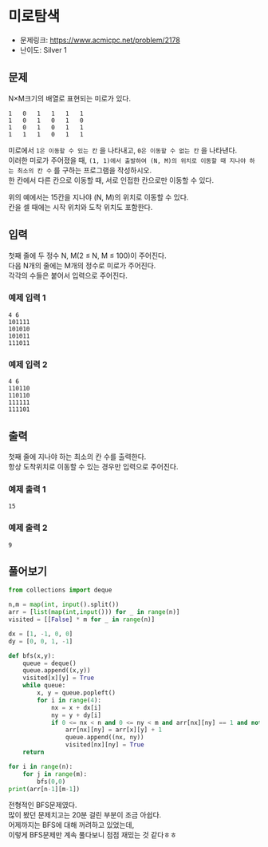 # 미로탐색

- 문제링크: https://www.acmicpc.net/problem/2178
- 난이도: Silver 1

## 문제

N×M크기의 배열로 표현되는 미로가 있다.

```
1	0	1	1	1	1
1	0	1	0	1	0
1	0	1	0	1	1
1	1	1	0	1	1
```

미로에서 `1은 이동할 수 있는 칸` 을 나타내고, `0은 이동할 수 없는 칸` 을 나타낸다.  
이러한 미로가 주어졌을 때, `(1, 1)에서 출발하여 (N, M)의 위치로 이동할 때 지나야 하는 최소의 칸 수` 를 구하는 프로그램을 작성하시오.  
한 칸에서 다른 칸으로 이동할 때, 서로 인접한 칸으로만 이동할 수 있다.  
  
위의 예에서는 15칸을 지나야 (N, M)의 위치로 이동할 수 있다.  
칸을 셀 때에는 시작 위치와 도착 위치도 포함한다.  

## 입력

첫째 줄에 두 정수 N, M(2 ≤ N, M ≤ 100)이 주어진다.  
다음 N개의 줄에는 M개의 정수로 미로가 주어진다.   
각각의 수들은 붙어서 입력으로 주어진다.  

### 예제 입력 1 

```
4 6
101111
101010
101011
111011
```

### 예제 입력 2 

```
4 6
110110
110110
111111
111101
```

## 출력

첫째 줄에 지나야 하는 최소의 칸 수를 출력한다.  
항상 도착위치로 이동할 수 있는 경우만 입력으로 주어진다.  

### 예제 출력 1 

```
15
```

### 예제 출력 2 

```
9
```

## 풀어보기 

```python
from collections import deque

n,m = map(int, input().split())
arr = [list(map(int,input())) for _ in range(n)]
visited = [[False] * m for _ in range(n)]

dx = [1, -1, 0, 0]
dy = [0, 0, 1, -1]

def bfs(x,y):
    queue = deque()
    queue.append((x,y))
    visited[x][y] = True
    while queue:
        x, y = queue.popleft()
        for i in range(4):
            nx = x + dx[i]
            ny = y + dy[i]
            if 0 <= nx < n and 0 <= ny < m and arr[nx][ny] == 1 and not visited[nx][ny]:
                arr[nx][ny] = arr[x][y] + 1
                queue.append((nx, ny))
                visited[nx][ny] = True
    return

for i in range(n):
    for j in range(m):
        bfs(0,0)
print(arr[n-1][m-1])
```

전형적인 BFS문제였다.  
많이 봤던 문제치고는 20분 걸린 부분이 조금 아쉽다.  
어제까지는 BFS에 대해 꺼려하고 있었는데,  
이렇게 BFS문제만 계속 풀다보니 점점 재밌는 것 같다ㅎㅎ
